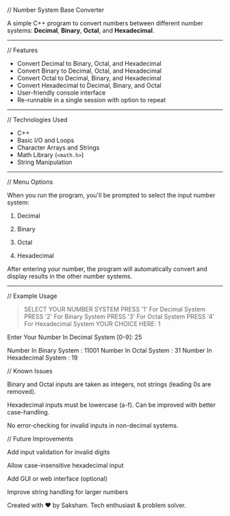 // Number System Base Converter

A simple C++ program to convert numbers between different number systems: **Decimal**, **Binary**, **Octal**, and **Hexadecimal**.

---

// Features

- Convert Decimal to Binary, Octal, and Hexadecimal
- Convert Binary to Decimal, Octal, and Hexadecimal
- Convert Octal to Decimal, Binary, and Hexadecimal
- Convert Hexadecimal to Decimal, Binary, and Octal
- User-friendly console interface
- Re-runnable in a single session with option to repeat

---

// Technologies Used

- C++
- Basic I/O and Loops
- Character Arrays and Strings
- Math Library (`<math.h>`)
- String Manipulation

---

// Menu Options

When you run the program, you'll be prompted to select the input number system:

1. Decimal

2. Binary

3. Octal

4. Hexadecimal

After entering your number, the program will automatically convert and display results in the other number systems.

---

 // Example Usage

> SELECT YOUR NUMBER SYSTEM
  PRESS '1' For Decimal System
  PRESS '2' For Binary System
  PRESS '3' For Octal System
  PRESS '4' For Hexadecimal System
  YOUR CHOICE HERE: 1

  Enter Your Number In Decimal System [0-9]: 25

  Number In Binary System         : 11001
  Number In Octal System          : 31
  Number In Hexadecimal System    : 19

// Known Issues

Binary and Octal inputs are taken as integers, not strings (leading 0s are removed).

Hexadecimal inputs must be lowercase (a-f). Can be improved with better case-handling.

No error-checking for invalid inputs in non-decimal systems.

// Future Improvements

Add input validation for invalid digits

Allow case-insensitive hexadecimal input

Add GUI or web interface (optional)

Improve string handling for larger numbers

Created with ❤️ by Saksham.
Tech enthusiast & problem solver.
